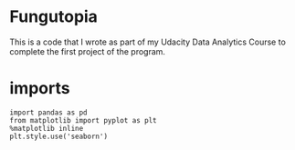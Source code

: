 # Fungutopia
This is a code that I wrote as part of my Udacity Data Analytics Course to complete the first project of the program.


# imports
    import pandas as pd
    from matplotlib import pyplot as plt
    %matplotlib inline
    plt.style.use('seaborn')

